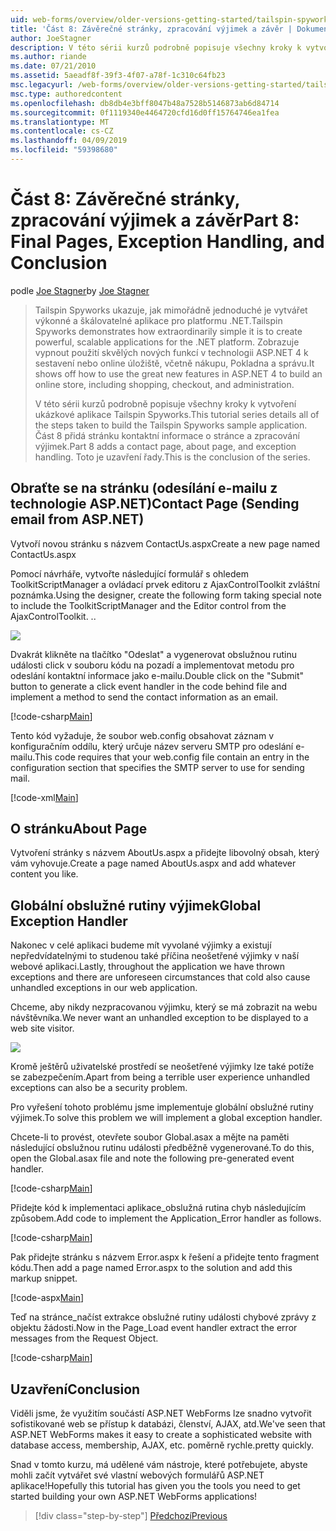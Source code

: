 ```yaml
---
uid: web-forms/overview/older-versions-getting-started/tailspin-spyworks/tailspin-spyworks-part-8
title: 'Část 8: Závěrečné stránky, zpracování výjimek a závěr | Dokumentace Microsoftu'
author: JoeStagner
description: V této sérii kurzů podrobně popisuje všechny kroky k vytvoření ukázkové aplikace Tailspin Spyworks. Část 8 přidá stránku kontaktní informace o stránce a výjimek...
ms.author: riande
ms.date: 07/21/2010
ms.assetid: 5aeadf8f-39f3-4f07-a78f-1c310c64fb23
msc.legacyurl: /web-forms/overview/older-versions-getting-started/tailspin-spyworks/tailspin-spyworks-part-8
msc.type: authoredcontent
ms.openlocfilehash: db8db4e3bff8047b48a7528b5146873ab6d84714
ms.sourcegitcommit: 0f1119340e4464720cfd16d0ff15764746ea1fea
ms.translationtype: MT
ms.contentlocale: cs-CZ
ms.lasthandoff: 04/09/2019
ms.locfileid: "59398680"
---
```

# <a name="part-8-final-pages-exception-handling-and-conclusion"></a><span data-ttu-id="1b6a9-104">Část 8: Závěrečné stránky, zpracování výjimek a závěr</span><span class="sxs-lookup"><span data-stu-id="1b6a9-104">Part 8: Final Pages, Exception Handling, and Conclusion</span></span>

<span data-ttu-id="1b6a9-105">podle [Joe Stagner](https://github.com/JoeStagner)</span><span class="sxs-lookup"><span data-stu-id="1b6a9-105">by [Joe Stagner](https://github.com/JoeStagner)</span></span>

> <span data-ttu-id="1b6a9-106">Tailspin Spyworks ukazuje, jak mimořádně jednoduché je vytvářet výkonné a škálovatelné aplikace pro platformu .NET.</span><span class="sxs-lookup"><span data-stu-id="1b6a9-106">Tailspin Spyworks demonstrates how extraordinarily simple it is to create powerful, scalable applications for the .NET platform.</span></span> <span data-ttu-id="1b6a9-107">Zobrazuje vypnout použití skvělých nových funkcí v technologii ASP.NET 4 k sestavení nebo online úložiště, včetně nákupu, Pokladna a správu.</span><span class="sxs-lookup"><span data-stu-id="1b6a9-107">It shows off how to use the great new features in ASP.NET 4 to build an online store, including shopping, checkout, and administration.</span></span>
> 
> <span data-ttu-id="1b6a9-108">V této sérii kurzů podrobně popisuje všechny kroky k vytvoření ukázkové aplikace Tailspin Spyworks.</span><span class="sxs-lookup"><span data-stu-id="1b6a9-108">This tutorial series details all of the steps taken to build the Tailspin Spyworks sample application.</span></span> <span data-ttu-id="1b6a9-109">Část 8 přidá stránku kontaktní informace o stránce a zpracování výjimek.</span><span class="sxs-lookup"><span data-stu-id="1b6a9-109">Part 8 adds a contact page, about page, and exception handling.</span></span> <span data-ttu-id="1b6a9-110">Toto je uzavření řady.</span><span class="sxs-lookup"><span data-stu-id="1b6a9-110">This is the conclusion of the series.</span></span>


## <a id="_Toc260221680"></a>  <span data-ttu-id="1b6a9-111">Obraťte se na stránku (odesílání e-mailu z technologie ASP.NET)</span><span class="sxs-lookup"><span data-stu-id="1b6a9-111">Contact Page (Sending email from ASP.NET)</span></span>

<span data-ttu-id="1b6a9-112">Vytvoří novou stránku s názvem ContactUs.aspx</span><span class="sxs-lookup"><span data-stu-id="1b6a9-112">Create a new page named ContactUs.aspx</span></span>

<span data-ttu-id="1b6a9-113">Pomocí návrháře, vytvořte následující formulář s ohledem ToolkitScriptManager a ovládací prvek editoru z AjaxControlToolkit zvláštní poznámka.</span><span class="sxs-lookup"><span data-stu-id="1b6a9-113">Using the designer, create the following form taking special note to include the ToolkitScriptManager and the Editor control from the AjaxControlToolkit.</span></span> <span data-ttu-id="1b6a9-114">.</span><span class="sxs-lookup"><span data-stu-id="1b6a9-114">.</span></span>

![](tailspin-spyworks-part-8/_static/image1.jpg)

<span data-ttu-id="1b6a9-115">Dvakrát klikněte na tlačítko "Odeslat" a vygenerovat obslužnou rutinu události click v souboru kódu na pozadí a implementovat metodu pro odeslání kontaktní informace jako e-mailu.</span><span class="sxs-lookup"><span data-stu-id="1b6a9-115">Double click on the "Submit" button to generate a click event handler in the code behind file and implement a method to send the contact information as an email.</span></span>

[!code-csharp[Main](tailspin-spyworks-part-8/samples/sample1.cs)]

<span data-ttu-id="1b6a9-116">Tento kód vyžaduje, že soubor web.config obsahovat záznam v konfiguračním oddílu, který určuje název serveru SMTP pro odeslání e-mailu.</span><span class="sxs-lookup"><span data-stu-id="1b6a9-116">This code requires that your web.config file contain an entry in the configuration section that specifies the SMTP server to use for sending mail.</span></span>

[!code-xml[Main](tailspin-spyworks-part-8/samples/sample2.xml)]

## <a id="_Toc260221681"></a>  <span data-ttu-id="1b6a9-117">O stránku</span><span class="sxs-lookup"><span data-stu-id="1b6a9-117">About Page</span></span>

<span data-ttu-id="1b6a9-118">Vytvoření stránky s názvem AboutUs.aspx a přidejte libovolný obsah, který vám vyhovuje.</span><span class="sxs-lookup"><span data-stu-id="1b6a9-118">Create a page named AboutUs.aspx and add whatever content you like.</span></span>

## <a id="_Toc260221682"></a>  <span data-ttu-id="1b6a9-119">Globální obslužné rutiny výjimek</span><span class="sxs-lookup"><span data-stu-id="1b6a9-119">Global Exception Handler</span></span>

<span data-ttu-id="1b6a9-120">Nakonec v celé aplikaci budeme mít vyvolané výjimky a existují nepředvídatelnými to studenou také příčina neošetřené výjimky v naší webové aplikaci.</span><span class="sxs-lookup"><span data-stu-id="1b6a9-120">Lastly, throughout the application we have thrown exceptions and there are unforeseen circumstances that cold also cause unhandled exceptions in our web application.</span></span>

<span data-ttu-id="1b6a9-121">Chceme, aby nikdy nezpracovanou výjimku, který se má zobrazit na webu návštěvníka.</span><span class="sxs-lookup"><span data-stu-id="1b6a9-121">We never want an unhandled exception to be displayed to a web site visitor.</span></span>

![](tailspin-spyworks-part-8/_static/image2.jpg)

<span data-ttu-id="1b6a9-122">Kromě ještěrů uživatelské prostředí se neošetřené výjimky lze také potíže se zabezpečením.</span><span class="sxs-lookup"><span data-stu-id="1b6a9-122">Apart from being a terrible user experience unhandled exceptions can also be a security problem.</span></span>

<span data-ttu-id="1b6a9-123">Pro vyřešení tohoto problému jsme implementuje globální obslužné rutiny výjimek.</span><span class="sxs-lookup"><span data-stu-id="1b6a9-123">To solve this problem we will implement a global exception handler.</span></span>

<span data-ttu-id="1b6a9-124">Chcete-li to provést, otevřete soubor Global.asax a mějte na paměti následující obslužnou rutinu události předběžně vygenerované.</span><span class="sxs-lookup"><span data-stu-id="1b6a9-124">To do this, open the Global.asax file and note the following pre-generated event handler.</span></span>

[!code-csharp[Main](tailspin-spyworks-part-8/samples/sample3.cs)]

<span data-ttu-id="1b6a9-125">Přidejte kód k implementaci aplikace\_obslužná rutina chyb následujícím způsobem.</span><span class="sxs-lookup"><span data-stu-id="1b6a9-125">Add code to implement the Application\_Error handler as follows.</span></span>

[!code-csharp[Main](tailspin-spyworks-part-8/samples/sample4.cs)]

<span data-ttu-id="1b6a9-126">Pak přidejte stránku s názvem Error.aspx k řešení a přidejte tento fragment kódu.</span><span class="sxs-lookup"><span data-stu-id="1b6a9-126">Then add a page named Error.aspx to the solution and add this markup snippet.</span></span>

[!code-aspx[Main](tailspin-spyworks-part-8/samples/sample5.aspx)]

<span data-ttu-id="1b6a9-127">Teď na stránce\_načíst extrakce obslužné rutiny události chybové zprávy z objektu žádosti.</span><span class="sxs-lookup"><span data-stu-id="1b6a9-127">Now in the Page\_Load event handler extract the error messages from the Request Object.</span></span>

[!code-csharp[Main](tailspin-spyworks-part-8/samples/sample6.cs)]

## <a id="_Toc260221683"></a>  <span data-ttu-id="1b6a9-128">Uzavření</span><span class="sxs-lookup"><span data-stu-id="1b6a9-128">Conclusion</span></span>

<span data-ttu-id="1b6a9-129">Viděli jsme, že využitím součástí ASP.NET WebForms lze snadno vytvořit sofistikované web se přístup k databázi, členství, AJAX, atd.</span><span class="sxs-lookup"><span data-stu-id="1b6a9-129">We've seen that ASP.NET WebForms makes it easy to create a sophisticated website with database access, membership, AJAX, etc.</span></span> <span data-ttu-id="1b6a9-130">poměrně rychle.</span><span class="sxs-lookup"><span data-stu-id="1b6a9-130">pretty quickly.</span></span>

<span data-ttu-id="1b6a9-131">Snad v tomto kurzu, má udělené vám nástroje, které potřebujete, abyste mohli začít vytvářet své vlastní webových formulářů ASP.NET aplikace!</span><span class="sxs-lookup"><span data-stu-id="1b6a9-131">Hopefully this tutorial has given you the tools you need to get started building your own ASP.NET WebForms applications!</span></span>

> [!div class="step-by-step"]
> [<span data-ttu-id="1b6a9-132">Předchozí</span><span class="sxs-lookup"><span data-stu-id="1b6a9-132">Previous</span></span>](tailspin-spyworks-part-7.md)

